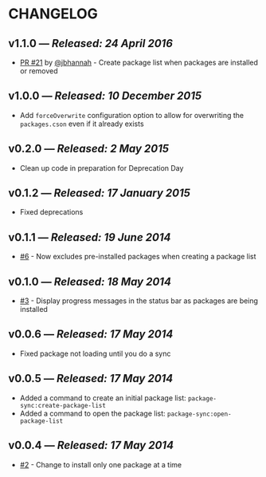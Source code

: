 # CHANGELOG

## **v1.1.0** &mdash; *Released: 24 April 2016*

* [PR #21](https://github.com/lee-dohm/package-sync/pull/21) by [@jbhannah](https://github.com/jbhannah) - Create package list when packages are installed or removed

## **v1.0.0** &mdash; *Released: 10 December 2015*

* Add `forceOverwrite` configuration option to allow for overwriting the `packages.cson` even if it already exists

## **v0.2.0** &mdash; *Released: 2 May 2015*

* Clean up code in preparation for Deprecation Day

## **v0.1.2** &mdash; *Released: 17 January 2015*

* Fixed deprecations

## **v0.1.1** &mdash; *Released: 19 June 2014*

* [#6](https://github.com/lee-dohm/package-sync/issues/3) - Now excludes pre-installed packages when creating a package list

## **v0.1.0** &mdash; *Released: 18 May 2014*

* [#3](https://github.com/lee-dohm/package-sync/issues/3) - Display progress messages in the status bar as packages are being installed

## **v0.0.6** &mdash; *Released: 17 May 2014*

* Fixed package not loading until you do a sync

## **v0.0.5** &mdash; *Released: 17 May 2014*

* Added a command to create an initial package list: `package-sync:create-package-list`
* Added a command to open the package list: `package-sync:open-package-list`

## **v0.0.4** &mdash; *Released: 17 May 2014*

* [#2](https://github.com/lee-dohm/package-sync/issues/2) - Change to install only one package at a time

